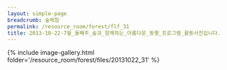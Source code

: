 ```yaml
--- 
layout: simple-page 
breadcrumb: 숲체험 
permalink: /resource_room/forest/flf_31
title: 2013-10-22-7월_둘째주_숲과_함께하는_아름다운_동행_프로그램_활동사진입니다.
--- 
```

{% include image-gallery.html folder='/resource_room/forest/files/20131022_31' %}